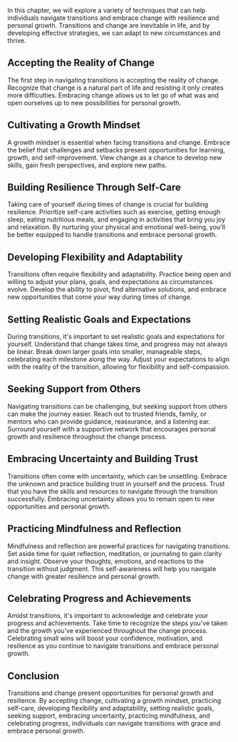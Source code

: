 
In this chapter, we will explore a variety of techniques that can help individuals navigate transitions and embrace change with resilience and personal growth. Transitions and change are inevitable in life, and by developing effective strategies, we can adapt to new circumstances and thrive.

Accepting the Reality of Change
-------------------------------

The first step in navigating transitions is accepting the reality of change. Recognize that change is a natural part of life and resisting it only creates more difficulties. Embracing change allows us to let go of what was and open ourselves up to new possibilities for personal growth.

Cultivating a Growth Mindset
----------------------------

A growth mindset is essential when facing transitions and change. Embrace the belief that challenges and setbacks present opportunities for learning, growth, and self-improvement. View change as a chance to develop new skills, gain fresh perspectives, and explore new paths.

Building Resilience Through Self-Care
-------------------------------------

Taking care of yourself during times of change is crucial for building resilience. Prioritize self-care activities such as exercise, getting enough sleep, eating nutritious meals, and engaging in activities that bring you joy and relaxation. By nurturing your physical and emotional well-being, you'll be better equipped to handle transitions and embrace personal growth.

Developing Flexibility and Adaptability
---------------------------------------

Transitions often require flexibility and adaptability. Practice being open and willing to adjust your plans, goals, and expectations as circumstances evolve. Develop the ability to pivot, find alternative solutions, and embrace new opportunities that come your way during times of change.

Setting Realistic Goals and Expectations
----------------------------------------

During transitions, it's important to set realistic goals and expectations for yourself. Understand that change takes time, and progress may not always be linear. Break down larger goals into smaller, manageable steps, celebrating each milestone along the way. Adjust your expectations to align with the reality of the transition, allowing for flexibility and self-compassion.

Seeking Support from Others
---------------------------

Navigating transitions can be challenging, but seeking support from others can make the journey easier. Reach out to trusted friends, family, or mentors who can provide guidance, reassurance, and a listening ear. Surround yourself with a supportive network that encourages personal growth and resilience throughout the change process.

Embracing Uncertainty and Building Trust
----------------------------------------

Transitions often come with uncertainty, which can be unsettling. Embrace the unknown and practice building trust in yourself and the process. Trust that you have the skills and resources to navigate through the transition successfully. Embracing uncertainty allows you to remain open to new opportunities and personal growth.

Practicing Mindfulness and Reflection
-------------------------------------

Mindfulness and reflection are powerful practices for navigating transitions. Set aside time for quiet reflection, meditation, or journaling to gain clarity and insight. Observe your thoughts, emotions, and reactions to the transition without judgment. This self-awareness will help you navigate change with greater resilience and personal growth.

Celebrating Progress and Achievements
-------------------------------------

Amidst transitions, it's important to acknowledge and celebrate your progress and achievements. Take time to recognize the steps you've taken and the growth you've experienced throughout the change process. Celebrating small wins will boost your confidence, motivation, and resilience as you continue to navigate transitions and embrace personal growth.

Conclusion
----------

Transitions and change present opportunities for personal growth and resilience. By accepting change, cultivating a growth mindset, practicing self-care, developing flexibility and adaptability, setting realistic goals, seeking support, embracing uncertainty, practicing mindfulness, and celebrating progress, individuals can navigate transitions with grace and embrace personal growth.
